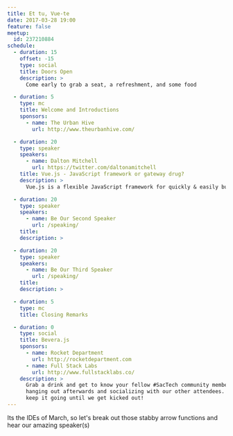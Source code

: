 ```yaml
---
title: Et tu, Vue-te
date: 2017-03-28 19:00
feature: false
meetup:
  id: 237210884
schedule:
  - duration: 15
    offset: -15
    type: social
    title: Doors Open
    description: >
      Come early to grab a seat, a refreshment, and some food

  - duration: 5
    type: mc
    title: Welcome and Introductions
    sponsors:
      - name: The Urban Hive
        url: http://www.theurbanhive.com/

  - duration: 20
    type: speaker
    speakers:
      - name: Dalton Mitchell
        url: https://twitter.com/daltonamitchell
    title: Vue.js - JavaScript framework or gateway drug?
    description: >
      Vue.js is a flexible JavaScript framework for quickly & easily building interactive UI components or SPAs. This talk will cover what I've learned while using Vue at work over the past few months. I'll explain how it's flexible nature allowed me to test the waters before fully diving in, and how it continues to be an easy tool of choice as our application size and complexity increases. By the end, I hope it will encourage some to give Vue.js a try on a small project and maybe get "hooked" like I did.

  - duration: 20
    type: speaker
    speakers:
      - name: Be Our Second Speaker
        url: /speaking/
    title:
    description: >

  - duration: 20
    type: speaker
    speakers:
      - name: Be Our Third Speaker
        url: /speaking/
    title:
    description: >

  - duration: 5
    type: mc
    title: Closing Remarks

  - duration: 0
    type: social
    title: Bevera.js
    sponsors:
      - name: Rocket Department
        url: http://rocketdepartment.com
      - name: Full Stack Labs
        url: http://www.fullstacklabs.co/
    description: >
      Grab a drink and get to know your fellow #SacTech community members by
      hanging out afterwards and socializing with our other attendees. We'll
      keep it going until we get kicked out!
---
```


Its the IDEs of March, so let's break out those stabby arrow functions and hear our amazing speaker(s)
